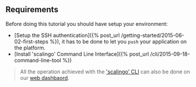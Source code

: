## Requirements

Before doing this tutorial you should have setup your environment:

* [Setup the SSH authentication]({% post_url /getting-started/2015-06-02-first-steps %}), it has to be done to let you `push` your application on the platform.
* [Install 'scalingo' Command Line Interface]({% post_url /cli/2015-09-18-command-line-tool %})

<blockquote class="bg-info">
  All the operation achieved with the <a href="http://cli.scalingo.com">'scalingo' CLI</a> can also be done on our <a href="https://my.scalingo.com">web dashbaord</a>.
</blockquote>
